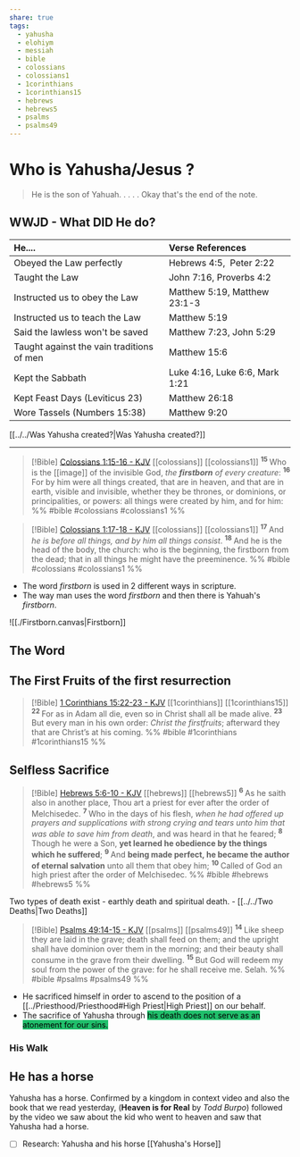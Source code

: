 ```yaml
---
share: true
tags:
  - yahusha
  - elohiym
  - messiah
  - bible
  - colossians
  - colossians1
  - 1corinthians
  - 1corinthians15
  - hebrews
  - hebrews5
  - psalms
  - psalms49
---
```



# Who is Yahusha/Jesus ?

> He is the son of Yahuah.
> .
> .
> .
> .
>  Okay that's the end of the note.

## WWJD - What DID He do?


| He....                                    | Verse References               |
|:------------------------------------------|:-------------------------------|
| Obeyed the Law perfectly                  | Hebrews 4:5,&nbsp; Peter 2:22  |
| Taught the Law                            | John 7:16, Proverbs 4:2        |
| Instructed us to obey the Law             | Matthew 5:19, Matthew 23:1-3   |
| Instructed us to teach the Law            | Matthew 5:19                   |
| Said the lawless won't be saved           | Matthew 7:23, John 5:29        |
| Taught against the vain traditions of men | Matthew 15:6                   |
| Kept the Sabbath                          | Luke 4:16, Luke 6:6, Mark 1:21 |
| Kept Feast Days (Leviticus 23)            | Matthew 26:18                  |
| Wore Tassels (Numbers 15:38)              | Matthew 9:20                   |  

[[../../Was Yahusha created?|Was Yahusha created?]]

---

> [!Bible] [Colossians 1:15-16 - KJV](https://bible-api.com/col+1:15-16?translation=kjv) [[colossians]] [[colossians1]]
>  <sup> **15** </sup>Who is the [[image]] of the invisible God, *the **firstborn** of every creature*: <sup> **16** </sup>For by him were all things created, that are in heaven, and that are in earth, visible and invisible, whether they be thrones, or dominions, or principalities, or powers: all things were created by him, and for him:
 %% #bible #colossians #colossians1 %%

> [!Bible] [Colossians 1:17-18 - KJV](https://bible-api.com/col+1:17-18?translation=kjv) [[colossians]] [[colossians1]]
>  <sup> **17** </sup>And *he is before all things, and by him all things consist*. <sup> **18** </sup>And he is the head of the body, the church: who is the beginning, the firstborn from the dead; that in all things he might have the preeminence.
 %% #bible #colossians #colossians1 %%

- The word *firstborn* is used in 2 different ways in scripture.
- The way man uses the word *firstborn* and then there is Yahuah's *firstborn*.

![[./Firstborn.canvas|Firstborn]]

## The Word


## The First Fruits of the first resurrection

> [!Bible] [1 Corinthians 15:22-23 - KJV](https://bible-api.com/1corin+15:22-23?translation=kjv) [[1corinthians]] [[1corinthians15]]
>  <sup> **22** </sup>For as in Adam all die, even so in Christ shall all be made alive. <sup> **23** </sup>But every man in his own order: *Christ the firstfruits*; afterward they that are Christ’s at his coming.
 %% #bible #1corinthians #1corinthians15 %%


## Selfless Sacrifice

> [!Bible] [Hebrews 5:6-10 - KJV](https://bible-api.com/HEBREWS+5:6-10?translation=kjv) [[hebrews]] [[hebrews5]]
>  <sup> **6** </sup>As he saith also in another place, Thou art a priest for ever after the order of Melchisedec. <sup> **7** </sup>Who in the days of his flesh, *when he had offered up prayers and supplications with strong crying and tears unto him that was able to save him from death*, and was heard in that he feared; <sup> **8** </sup>Though he were a Son, **yet learned he obedience by the things which he suffered**; <sup> **9** </sup>And **being made perfect, he became the author of eternal salvation** unto all them that obey him; <sup> **10** </sup>Called of God an high priest after the order of Melchisedec.
 %% #bible #hebrews #hebrews5 %%

Two types of death exist - earthly death and spiritual death. - [[../../Two Deaths|Two Deaths]]

> [!Bible] [Psalms 49:14-15 - KJV](https://bible-api.com/psa+49:14-15?translation=kjv) [[psalms]] [[psalms49]]
>  <sup> **14** </sup>Like sheep they are laid in the grave; death shall feed on them; and the upright shall have dominion over them in the morning; and their beauty shall consume in the grave from their dwelling. <sup> **15** </sup>But God will redeem my soul from the power of the grave: for he shall receive me. Selah.
 %% #bible #psalms #psalms49 %%

- He sacrificed himself in order to ascend to the position of a [[../Priesthood/Priesthood#High Priest|High Priest]] on our behalf.
- The sacrifice of Yahusha through <mark style='background:#20bf6b'>his death does not serve as an atonement for our sins.</mark>


### His Walk


## He has a horse

Yahusha has a horse. Confirmed by a kingdom in context video and also the book that we read yesterday, (**Heaven is for Real** by *Todd Burpo*) followed by the video we saw about the kid who went to heaven and saw that Yahusha had a horse. 

- [ ] Research: Yahusha and his horse [[Yahusha's Horse]]